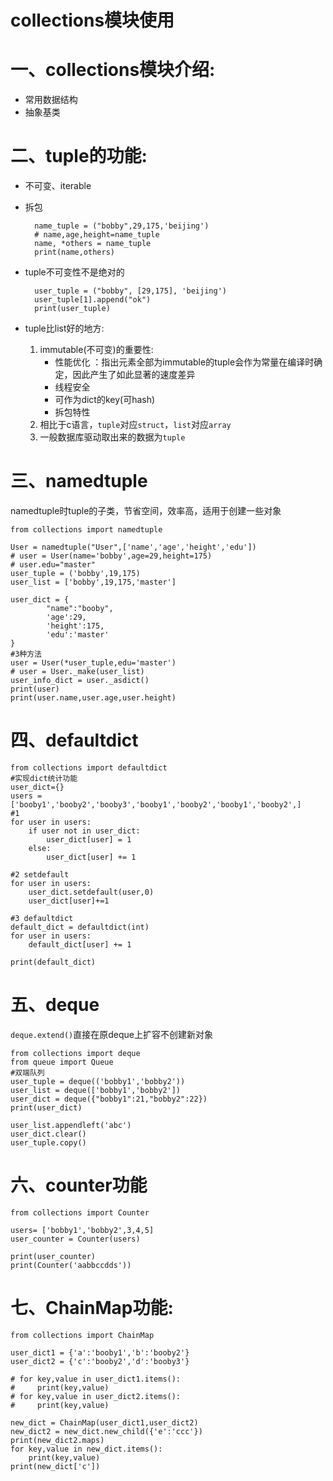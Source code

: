# collections模块使用

# 一、collections模块介绍:  
+ 常用数据结构
+ 抽象基类

# 二、tuple的功能:
+ 不可变、iterable

+ 拆包

        name_tuple = ("bobby",29,175,'beijing')
        # name,age,height=name_tuple
        name, *others = name_tuple
        print(name,others)
+ tuple不可变性不是绝对的

        user_tuple = ("bobby", [29,175], 'beijing')
        user_tuple[1].append("ok")
        print(user_tuple)
+ tuple比list好的地方:  
    1. immutable(不可变)的重要性:   
        + 性能优化 ：指出元素全部为immutable的tuple会作为常量在编译时确定，因此产生了如此显著的速度差异 
        + 线程安全
        + 可作为dict的key(可hash)
        + 拆包特性
    2. 相比于c语言，`tuple`对应`struct`，`list`对应`array`  
    3. 一般数据库驱动取出来的数据为`tuple`

# 三、namedtuple
namedtuple时tuple的子类，节省空间，效率高，适用于创建一些对象
    
    from collections import namedtuple

    User = namedtuple("User",['name','age','height','edu'])
    # user = User(name='bobby',age=29,height=175)
    # user.edu="master"
    user_tuple = ('bobby',19,175)
    user_list = ['bobby',19,175,'master']

    user_dict = {
            "name":"booby",
            'age':29,
            'height':175,
            'edu':'master'
    }
    #3种方法
    user = User(*user_tuple,edu='master')
    # user = User._make(user_list)
    user_info_dict = user._asdict()
    print(user)
    print(user.name,user.age,user.height)

# 四、defaultdict
    from collections import defaultdict
    #实现dict统计功能
    user_dict={}
    users = ['booby1','booby2','booby3','booby1','booby2','booby1','booby2',]
    #1
    for user in users:
        if user not in user_dict:
            user_dict[user] = 1
        else:
            user_dict[user] += 1

    #2 setdefault
    for user in users:
        user_dict.setdefault(user,0)
        user_dict[user]+=1
        
    #3 defaultdict
    default_dict = defaultdict(int)
    for user in users:
        default_dict[user] += 1
        
    print(default_dict)

# 五、deque
`deque.extend()`直接在原deque上扩容不创建新对象
    
    from collections import deque
    from queue import Queue
    #双端队列
    user_tuple = deque(('bobby1','bobby2'))
    user_list = deque(['bobby1','bobby2'])
    user_dict = deque({"bobby1":21,"bobby2":22})
    print(user_dict)

    user_list.appendleft('abc')
    user_dict.clear()
    user_tuple.copy()

# 六、counter功能

    from collections import Counter

    users= ['bobby1','bobby2',3,4,5]
    user_counter = Counter(users)

    print(user_counter) 
    print(Counter('aabbccdds'))

# 七、ChainMap功能:

    from collections import ChainMap

    user_dict1 = {'a':'booby1','b':'booby2'}
    user_dict2 = {'c':'booby2','d':'booby3'}

    # for key,value in user_dict1.items():
    #     print(key,value)
    # for key,value in user_dict2.items():
    #     print(key,value)

    new_dict = ChainMap(user_dict1,user_dict2)
    new_dict2 = new_dict.new_child({'e':'ccc'})
    print(new_dict2.maps)
    for key,value in new_dict.items():
        print(key,value)
    print(new_dict['c'])